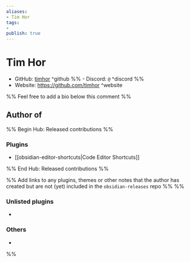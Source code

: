 ```yaml
---
aliases:
- Tim Hor
tags: 
- 
publish: true
---
```


# Tim Hor

- GitHub: [timhor](https://github.com/timhor/) ^github
%% - Discord: `@` ^discord %%
- Website: <https://github.com/timhor> ^website
<!-- - [[Publish sites|Publish site]]: ^publish -->

%% Feel free to add a bio below this comment %%


## Author of

%% Begin Hub: Released contributions %%
### Plugins
- [[obsidian-editor-shortcuts|Code Editor Shortcuts]]

%% End Hub: Released contributions %%

%% Add links to any plugins, themes or other notes that the author has created but are not (yet) included in the `obsidian-releases` repo %%
%%
### Unlisted plugins

- 

### Others

- 
%%

<!--
## Sponsor this author

- [[GitHub sponsors]]: [Sponsor @timhor on GitHub Sponsors](https://github.com/sponsors/timhor) ^github-sponsor
- [[Buy me a coffee]]: ^buy-me-a-coffee
- [[PayPal]]: ^paypal
- [[Patreon]]: ^patreon

-->

<!--
## Follow this author

- [[YouTube Channels|On YouTube]]: ^youtube
- Twitter: ^twitter
- ...
-->